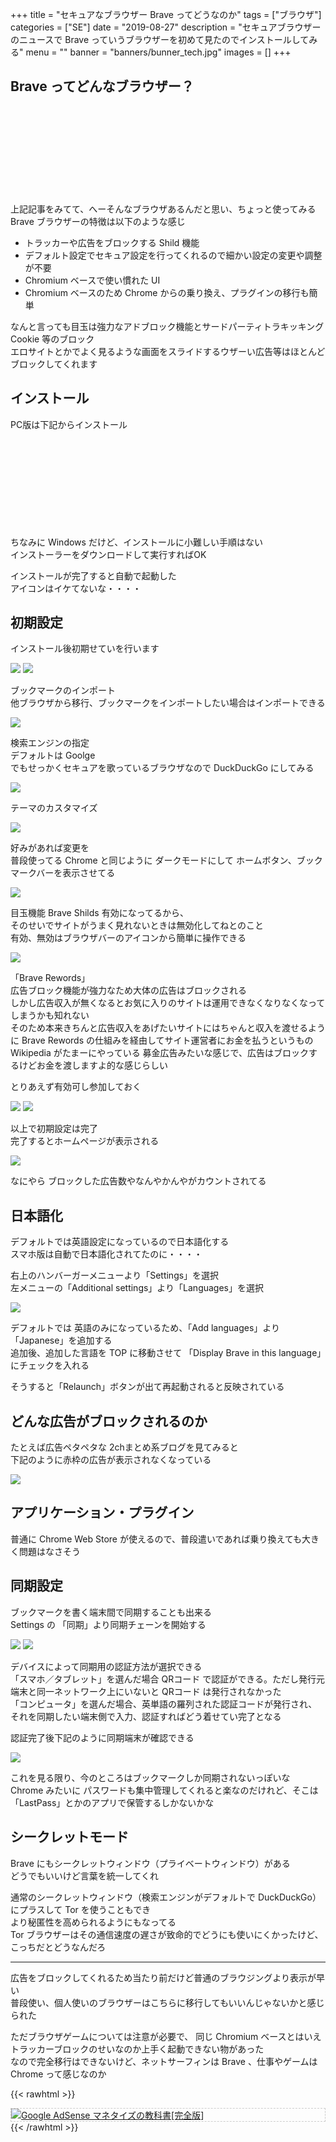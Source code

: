 +++
title = "セキュアなブラウザー Brave ってどうなのか"
tags = ["ブラウザ"]
categories = ["SE"]
date = "2019-08-27"
description = "セキュアブラウザーのニュースで Brave っていうブラウザーを初めて見たのでインストールしてみる"
menu = ""
banner = "banners/bunner_tech.jpg"
images = []
+++

<!--more-->

## Brave ってどんなブラウザー？  
<div class="iframely-embed"><div class="iframely-responsive" style="height: 140px; padding-bottom: 0;"><a href="https://www.lifehacker.jp/2019/08/the-best-privacy-and-security-focused-web-browsers.html" data-iframely-url="//cdn.iframe.ly/KS7sITV?iframe=card-small"></a></div></div><script async src="//cdn.iframe.ly/embed.js" charset="utf-8"></script>  

上記記事をみてて、へーそんなブラウザあるんだと思い、ちょっと使ってみる  
Brave ブラウザーの特徴は以下のような感じ  

* トラッカーや広告をブロックする Shild 機能  
* デフォルト設定でセキュア設定を行ってくれるので細かい設定の変更や調整が不要  
* Chromium ベースで使い慣れた UI
* Chromium ベースのため Chrome からの乗り換え、プラグインの移行も簡単  

なんと言っても目玉は強力なアドブロック機能とサードパーティトラキッキング Cookie 等のブロック  
エロサイトとかでよく見るような画面をスライドするウザーい広告等はほとんどブロックしてくれます  

## インストール
PC版は下記からインストール  

<div class="iframely-embed"><div class="iframely-responsive" style="height: 140px; padding-bottom: 0;"><a href="https://brave.com/ja/" data-iframely-url="//cdn.iframe.ly/XCo4myd?iframe=card-small"></a></div></div><script async src="//cdn.iframe.ly/embed.js" charset="utf-8"></script>  

ちなみに Windows だけど、インストールに小難しい手順はない  
インストーラーをダウンロードして実行すればOK  

インストールが完了すると自動で起動した  
アイコンはイケてないな・・・・  

## 初期設定
インストール後初期せていを行います  

<img src="/images/2019/se-brave/brave-01.png" />  
<img src="/images/2019/se-brave/brave-02.png" />  

ブックマークのインポート  
他ブラウザから移行、ブックマークをインポートしたい場合はインポートできる  

<img src="/images/2019/se-brave/brave-03.png" />  

検索エンジンの指定  
デフォルトは Goolge  
でもせっかくセキュアを歌っているブラウザなので DuckDuckGo にしてみる  

<img src="/images/2019/se-brave/brave-04.png" />  

テーマのカスタマイズ  

<img src="/images/2019/se-brave/brave-05.png" />  

好みがあれば変更を  
普段使ってる Chrome と同じように ダークモードにして ホームボタン、ブックマークバーを表示させてる  

<img src="/images/2019/se-brave/brave-06.png" />  

目玉機能 Brave Shilds 有効になってるから、  
そのせいでサイトがうまく見れないときは無効化してねとのこと  
有効、無効はブラウザバーのアイコンから簡単に操作できる  

<img src="/images/2019/se-brave/brave-07.png" />  

「Brave Rewords」  
広告ブロック機能が強力なため大体の広告はブロックされる  
しかし広告収入が無くなるとお気に入りのサイトは運用できなくなりなくなってしまうかも知れない  
そのため本来きちんと広告収入をあげたいサイトにはちゃんと収入を渡せるように Brave Rewords の仕組みを経由してサイト運営者にお金を払うというもの  
Wikipedia がたまーにやっている 募金広告みたいな感じで、広告はブロックするけどお金を渡しますよ的な感じらしい  

とりあえず有効可し参加しておく  

<img src="/images/2019/se-brave/brave-08.png" />  
<img src="/images/2019/se-brave/brave-09.png" />  

以上で初期設定は完了  
完了するとホームページが表示される  

<img src="/images/2019/se-brave/brave-10.png" />  

なにやら ブロックした広告数やなんやかんやがカウントされてる  

## 日本語化  
デフォルトでは英語設定になっているので日本語化する  
スマホ版は自動で日本語化されてたのに・・・・  

右上のハンバーガーメニューより「Settings」を選択  
左メニューの「Additional settings」より「Languages」を選択  

<img src="/images/2019/se-brave/brave-11.png" />  

デフォルトでは 英語のみになっているため、「Add languages」より「Japanese」を追加する  
追加後、追加した言語を TOP に移動させて 「Display Brave in this language」にチェックを入れる  

そうすると「Relaunch」ボタンが出て再起動されると反映されている  

## どんな広告がブロックされるのか  
たとえば広告ペタペタな 2chまとめ系ブログを見てみると  
下記のように赤枠の広告が表示されなくなっている  

<img src="/images/2019/se-brave/brave-12.png" />  

## アプリケーション・プラグイン  
普通に Chrome Web Store が使えるので、普段遣いであれば乗り換えても大きく問題はなさそう  

## 同期設定
ブックマークを書く端末間で同期することも出来る  
Settings の 「同期」より同期チェーンを開始する  

<img src="/images/2019/se-brave/brave-14.png" />  
<img src="/images/2019/se-brave/brave-15.png" />  

デバイスによって同期用の認証方法が選択できる  
「スマホ／タブレット」を選んだ場合 QRコード で認証ができる。ただし発行元端末と同一ネットワーク上にいないと QRコード は発行されなかった  
「コンピュータ」を選んだ場合、英単語の羅列された認証コードが発行され、それを同期したい端末側で入力、認証すればどう着せてい完了となる  

認証完了後下記のように同期端末が確認できる  

<img src="/images/2019/se-brave/brave-16.png" />  

これを見る限り、今のところはブックマークしか同期されないっぽいな  
Chrome みたいに パスワードも集中管理してくれると楽なのだけれど、そこは「LastPass」とかのアプリで保管するしかないかな  

## シークレットモード
Brave にもシークレットウィンドウ（プライベートウィンドウ）がある  
どうでもいいけど言葉を統一してくれ  

通常のシークレットウィンドウ（検索エンジンがデフォルトで DuckDuckGo）にプラスして Tor を使うこともでき  
より秘匿性を高められるようにもなってる  
Tor ブラウザーはその通信速度の遅さが致命的でどうにも使いにくかったけど、こっちだとどうなんだろ  


---

広告をブロックしてくれるため当たり前だけど普通のブラウジングより表示が早い  
普段使い、個人使いのブラウザーはこちらに移行してもいいんじゃないかと感じられた  

ただブラウザゲームについては注意が必要で、
同じ Chromium ベースとはいえトラッカーブロックのせいなのか上手く起動できない物があった  
なので完全移行はできないけど、ネットサーフィンは Brave 、仕事やゲームは Chrome って感じなのか  

{{< rawhtml >}}
<div style="border: dashed 1px #ccc;">
<a href="http://www.amazon.co.jp/exec/obidos/ASIN/4534056443/sinokyoufu-22/ref=nosim/" name="amazletlink" target="_blank"><img src="https://images-fe.ssl-images-amazon.com/images/I/41Do-5YqjQL._SL160_.jpg" alt="Google AdSense マネタイズの教科書[完全版]" style="border: none;" /></a>
</div>
{{< /rawhtml >}}
